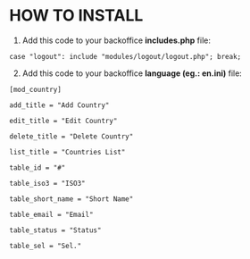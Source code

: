 # HOW TO INSTALL

1. Add this code to your backoffice **includes.php** file:

``case "logout": include "modules/logout/logout.php"; break;``

2. Add this code to your backoffice **language (eg.: en.ini)** file:

``[mod_country]``

``add_title = "Add Country"``

``edit_title = "Edit Country"``

``delete_title = "Delete Country"``

``list_title = "Countries List"``

``table_id = "#"``

``table_iso3 = "ISO3"``

``table_short_name = "Short Name"``

``table_email = "Email"``

``table_status = "Status"``

``table_sel = "Sel."``
